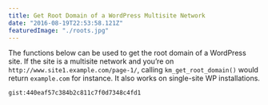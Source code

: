 ```yaml
---
title: Get Root Domain of a WordPress Multisite Network
date: "2016-08-19T22:53:58.121Z"
featuredImage: "./roots.jpg"
---
```


The functions below can be used to get the root domain of a WordPress site. If the site is a multisite network and you’re on `http://www.site1.example.com/page-1/`, calling `km_get_root_domain()` would return `example.com` for instance. It also works on single-site WP installations.

`gist:440eaf57c384b2c811c7f0d7348c4fd1`
